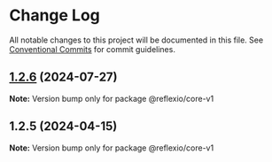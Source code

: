 # Change Log

All notable changes to this project will be documented in this file.
See [Conventional Commits](https://conventionalcommits.org) for commit guidelines.

## [1.2.6](https://github.com/rambler-digital-solutions/reflexio/compare/@reflexio/core-v1@1.2.5...@reflexio/core-v1@1.2.6) (2024-07-27)

**Note:** Version bump only for package @reflexio/core-v1

## 1.2.5 (2024-04-15)

**Note:** Version bump only for package @reflexio/core-v1

